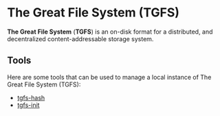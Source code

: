 # The Great File System (TGFS)

**The Great File System** (**TGFS**) is an on-disk format for a distributed, and decentralized content-addressable storage system.

## Tools
Here are some tools that can be used to manage a local instance of The Great File System (TGFS):

* [tgfs-hash](http://github.com/reiver/tgfs-hash)
* [tgfs-init](http://github.com/reiver/tgfs-init)
